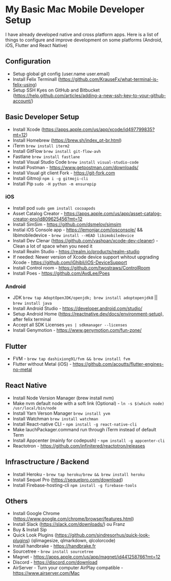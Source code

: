 # My Basic Mac Mobile Developer Setup

I have already developed native and cross platform apps. Here is a list of things to configure and improve development on some platforms (Android, iOS, Flutter and React Native)

## Configuration
- Setup global git config (user.name user.email)
- Install Felix Terminall (https://github.com/KrauseFx/what-terminal-is-felix-using)
- Setup SSH Kyes on GitHub and Bitbucket (https://help.github.com/articles/adding-a-new-ssh-key-to-your-github-account/)

## Basic Developer Setup
- Install Xcode (https://apps.apple.com/us/app/xcode/id497799835?mt=12) 
- Install Homebrew (https://brew.sh/index_pt-br.html)
- iTerm `brew install iterm2`
- Install GitFlow `brew install git-flow-avh`
- Fastlane `brew install fastlane`
- Install Visual Studio Code `brew install visual-studio-code`
- Install Postman - https://www.getpostman.com/downloads/
- Install Visual git client Fork - https://git-fork.com
- Install Gitmoji  `npm i -g gitmoji-cli`
- Install Pip `sudo -H python -m ensurepip`

### iOS
- Install pod `sudo gem install cocoapods`
- Asset Catalog Creator - https://apps.apple.com/us/app/asset-catalog-creator-pro/id809625456?mt=12
- Install SimSim - https://github.com/dsmelov/simsim
- Instlal iOS Console app - https://lemonjar.com/iosconsole/ && libimobiledevice - `brew install --HEAD libimobiledevice`
- Install Dev Clenar (https://github.com/vashpan/xcode-dev-cleaner) - Clean a lot of space when you need it
- Install Realm Studio - https://realm.io/products/realm-studio
- If needed: Newer version of Xcode device support whitout upgrading Xcode - https://github.com/iGhibli/iOS-DeviceSupport
- Install Control room - https://github.com/twostraws/ControlRoom
- Install Poes - https://github.com/AvdLee/Poes

### Android
- JDK `brew tap AdoptOpenJDK/openjdk; brew install adoptopenjdk8` || `brew install java`
- Install Android Studio - https://developer.android.com/studio/
- Setup Android Home (https://reactnative.dev/docs/environment-setup), after felix terminal
- Accept all SDK Licenses `yes | sdkmanager --licenses`
- Install Genymotion - https://www.genymotion.com/fun-zone/

## Flutter
- FVM - `brew tap dashixiong91/fvm && brew install fvm`
- Flutter without Metal (iOS) - https://github.com/acoutts/flutter-engines-no-metal

## React Native
- Install Node Version Manager (brew install nvm)
- Make nvm default node with a soft link (Optional) - `ln -s $(which node) /usr/local/bin/node`
- Install Yarn Verson Manager `brew install yvm`
- Install Watchman `brew install watchman`
- Install React-native CLI - `npm install -g react-native-cli`
- Make lauchPackager.command run through iTerm instead of default Term
- Install Appcenter (mainly for codepush) -  `npm install -g appcenter-cli`
- Reactotron - https://github.com/infinitered/reactotron/releases

## Infrasctructure / Backend
- Install Heroku - `brew tap heroku/brew && brew install heroku`
- Install Sequel Pro (https://sequelpro.com/download)
- Install Firebase-hosting-cli `npm install -g firebase-tools`

## Others
- Install Google Chrome (https://www.google.com/chrome/browser/features.html)
- Install Slack (https://slack.com/downloads/) ou Franz
- Buy & Install Sip
- Quick Look Plugins (https://github.com/sindresorhus/quick-look-plugins) (qlimagesize, qlmarkdown, qlcolorcode)
- Install handbrake - https://handbrake.fr
- Sourcetree - `brew install sourcetree`
- Magnet - https://apps.apple.com/us/app/magnet/id441258766?mt=12
- Discord - https://discord.com/download
- AirServer - Turn your computer AirPlay compatible - https://www.airserver.com/Mac
